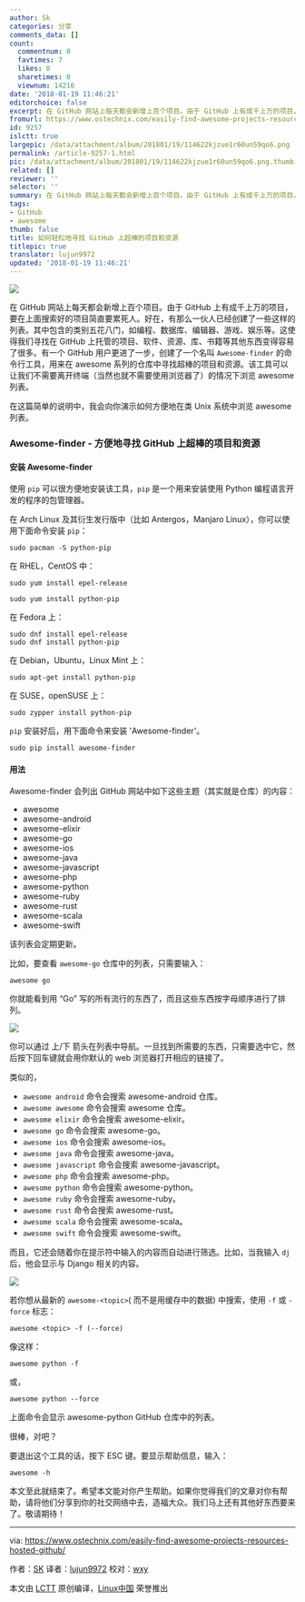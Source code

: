 ```yaml
---
author: Sk
categories: 分享
comments_data: []
count:
  commentnum: 0
  favtimes: 7
  likes: 0
  sharetimes: 0
  viewnum: 14216
date: '2018-01-19 11:46:21'
editorchoice: false
excerpt: 在 GitHub 网站上每天都会新增上百个项目。由于 GitHub 上有成千上万的项目，要在上面搜索好的项目简直要累死人。好在，有那么一伙人已经创建了一些这样的列表。
fromurl: https://www.ostechnix.com/easily-find-awesome-projects-resources-hosted-github/
id: 9257
islctt: true
largepic: /data/attachment/album/201801/19/114622kjzue1r60un59qo6.png
permalink: /article-9257-1.html
pic: /data/attachment/album/201801/19/114622kjzue1r60un59qo6.png.thumb.jpg
related: []
reviewer: ''
selector: ''
summary: 在 GitHub 网站上每天都会新增上百个项目。由于 GitHub 上有成千上万的项目，要在上面搜索好的项目简直要累死人。好在，有那么一伙人已经创建了一些这样的列表。
tags:
- GitHub
- awesome
thumb: false
title: 如何轻松地寻找 GitHub 上超棒的项目和资源
titlepic: true
translator: lujun9972
updated: '2018-01-19 11:46:21'
---
```


![](/data/attachment/album/201801/19/114622kjzue1r60un59qo6.png)


在 GitHub 网站上每天都会新增上百个项目。由于 GitHub 上有成千上万的项目，要在上面搜索好的项目简直要累死人。好在，有那么一伙人已经创建了一些这样的列表。其中包含的类别五花八门，如编程、数据库、编辑器、游戏、娱乐等。这使得我们寻找在 GitHub 上托管的项目、软件、资源、库、书籍等其他东西变得容易了很多。有一个 GitHub 用户更进了一步，创建了一个名叫 `Awesome-finder` 的命令行工具，用来在 awesome 系列的仓库中寻找超棒的项目和资源。该工具可以让我们不需要离开终端（当然也就不需要使用浏览器了）的情况下浏览 awesome 列表。


在这篇简单的说明中，我会向你演示如何方便地在类 Unix 系统中浏览 awesome 列表。


### Awesome-finder - 方便地寻找 GitHub 上超棒的项目和资源


#### 安装 Awesome-finder


使用 `pip` 可以很方便地安装该工具，`pip` 是一个用来安装使用 Python 编程语言开发的程序的包管理器。


在 Arch Linux 及其衍生发行版中（比如 Antergos，Manjaro Linux），你可以使用下面命令安装 `pip`：



```
sudo pacman -S python-pip

```

在 RHEL，CentOS 中：



```
sudo yum install epel-release

```


```
sudo yum install python-pip

```

在 Fedora 上：



```
sudo dnf install epel-release
sudo dnf install python-pip

```

在 Debian，Ubuntu，Linux Mint 上：



```
sudo apt-get install python-pip

```

在 SUSE，openSUSE 上：



```
sudo zypper install python-pip

```

`pip` 安装好后，用下面命令来安装 'Awesome-finder'。



```
sudo pip install awesome-finder

```

#### 用法


Awesome-finder 会列出 GitHub 网站中如下这些主题（其实就是仓库）的内容：


* awesome
* awesome-android
* awesome-elixir
* awesome-go
* awesome-ios
* awesome-java
* awesome-javascript
* awesome-php
* awesome-python
* awesome-ruby
* awesome-rust
* awesome-scala
* awesome-swift


该列表会定期更新。


比如，要查看 `awesome-go` 仓库中的列表，只需要输入：



```
awesome go

```

你就能看到用 “Go” 写的所有流行的东西了，而且这些东西按字母顺序进行了排列。


![](/data/attachment/album/201801/19/114624u2i6n2i3iiztl7zi.png)


你可以通过 上/下 箭头在列表中导航。一旦找到所需要的东西，只需要选中它，然后按下回车键就会用你默认的 web 浏览器打开相应的链接了。


类似的，


* `awesome android` 命令会搜索 awesome-android 仓库。
* `awesome awesome` 命令会搜索 awesome 仓库。
* `awesome elixir` 命令会搜索 awesome-elixir。
* `awesome go` 命令会搜索 awesome-go。
* `awesome ios` 命令会搜索 awesome-ios。
* `awesome java` 命令会搜索 awesome-java。
* `awesome javascript` 命令会搜索 awesome-javascript。
* `awesome php` 命令会搜索 awesome-php。
* `awesome python` 命令会搜索 awesome-python。
* `awesome ruby` 命令会搜索 awesome-ruby。
* `awesome rust` 命令会搜索 awesome-rust。
* `awesome scala` 命令会搜索 awesome-scala。
* `awesome swift` 命令会搜索 awesome-swift。


而且，它还会随着你在提示符中输入的内容而自动进行筛选。比如，当我输入 `dj` 后，他会显示与 Django 相关的内容。


![](/data/attachment/album/201801/19/114625xku4ko00birk09o1.png)


若你想从最新的 `awesome-<topic>`( 而不是用缓存中的数据) 中搜索，使用 `-f` 或 `-force` 标志：



```
awesome <topic> -f (--force)

```

像这样：



```
awesome python -f

```

或，



```
awesome python --force

```

上面命令会显示 awesome-python GitHub 仓库中的列表。


很棒，对吧？


要退出这个工具的话，按下 ESC 键。要显示帮助信息，输入：



```
awesome -h

```

本文至此就结束了。希望本文能对你产生帮助。如果你觉得我们的文章对你有帮助，请将他们分享到你的社交网络中去，造福大众。我们马上还有其他好东西要来了。敬请期待！




---


via: <https://www.ostechnix.com/easily-find-awesome-projects-resources-hosted-github/>


作者：[SK](https://www.ostechnix.com/author/sk/) 译者：[lujun9972](https://github.com/lujun9972) 校对：[wxy](https://github.com/wxy)


本文由 [LCTT](https://github.com/LCTT/TranslateProject) 原创编译，[Linux中国](https://linux.cn/) 荣誉推出